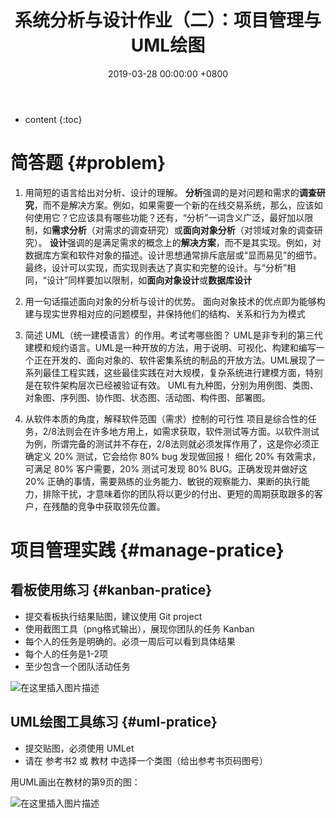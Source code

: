 ﻿---
layout: post
title:  系统分析与设计作业（二）：项目管理与UML绘图
date:   2019-03-28 00:00:00 +0800
categories: SAD-系统分析与设计
---

* content
{:toc}






# 简答题  {#problem}
1. 用简短的语言给出对分析、设计的理解。
**分析**强调的是对问题和需求的**调查研究**，而不是解决方案。例如，如果需要一个新的在线交易系统，那么，应该如何使用它？它应该具有哪些功能？还有，“分析”一词含义广泛，最好加以限制，如**需求分析**（对需求的调查研究）或**面向对象分析**（对领域对象的调查研究）。
**设计**强调的是满足需求的概念上的**解决方案**，而不是其实现。例如，对数据库方案和软件对象的描述。设计思想通常排斥底层或“显而易见”的细节。最终，设计可以实现，而实现则表达了真实和完整的设计。与“分析”相同，“设计”同样要加以限制，如**面向对象设计**或**数据库设计**


2. 用一句话描述面向对象的分析与设计的优势。
面向对象技术的优点即为能够构建与现实世界相对应的问题模型，并保持他们的结构、关系和行为为模式

3. 简述 UML（统一建模语言）的作用。考试考哪些图？
UML是非专利的第三代建模和规约语言。UML是一种开放的方法，用于说明、可视化、构建和编写一个正在开发的、面向对象的、软件密集系统的制品的开放方法。UML展现了一系列最佳工程实践，这些最佳实践在对大规模，复杂系统进行建模方面，特别是在软件架构层次已经被验证有效。
UML有九种图，分别为用例图、类图、对象图、序列图、协作图、状态图、活动图、构件图、部署图。

4. 从软件本质的角度，解释软件范围（需求）控制的可行性
项目是综合性的任务，2/8法则会在许多地方用上，如需求获取，软件测试等方面。以软件测试为例，所谓完备的测试并不存在，2/8法则就必须发挥作用了，这是你必须正确定义 20% 测试，它会给你 80% bug 发现做回报！
细化 20% 有效需求，可满足 80% 客户需要，20% 测试可发现 80% BUG。正确发现并做好这 20% 正确的事情，需要熟练的业务能力、敏锐的观察能力、果断的执行能力，排除干扰，才意味着你的团队将以更少的付出、更短的周期获取跟多的客户，在残酷的竞争中获取领先位置。


# 项目管理实践  {#manage-pratice}
## 看板使用练习  {#kanban-pratice}
- 提交看板执行结果贴图，建议使用 Git project
- 使用截图工具（png格式输出），展现你团队的任务 Kanban
- 每个人的任务是明确的。必须一周后可以看到具体结果
- 每个人的任务是1-2项
- 至少包含一个团队活动任务

![在这里插入图片描述](https://raw.githubusercontent.com/watchcat2k/watchcat2k.github.io/master/styles/images/blogImage/2019-03/2019-03-28-1.png)

## UML绘图工具练习  {#uml-pratice}
- 提交贴图，必须使用 UMLet
- 请在 参考书2 或 教材 中选择一个类图（给出参考书页码图号）

用UML画出在教材的第9页的图：

![在这里插入图片描述](https://raw.githubusercontent.com/watchcat2k/watchcat2k.github.io/master/styles/images/blogImage/2019-03/2019-03-28-1.png)

